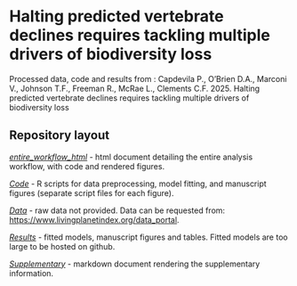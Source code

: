 # Halting predicted vertebrate declines requires tackling multiple drivers of biodiversity loss

Processed data, code and results from : Capdevila P., O’Brien D.A., Marconi V., Johnson T.F., Freeman R., McRae L., Clements C.F. 2025. Halting predicted vertebrate declines requires tackling multiple drivers of biodiversity loss

## Repository layout

[*entire_workflow_html*](entire_workflow_html) - html document detailing the entire analysis workflow, with code and rendered figures.

[*Code*](Code) - R scripts for data preprocessing, model fitting, and manuscript figures (separate script files for each figure).

[*Data*](Data) - raw data not provided. Data can be requested from: <https://www.livingplanetindex.org/data_portal>.

[*Results*](Results) - fitted models, manuscript figures and tables. Fitted models are too large to be hosted on github.

[*Supplementary*](Supplementary) - markdown document rendering the supplementary information.
